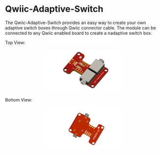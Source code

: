 # Qwiic-Adaptive-Switch

The Qwiic-Adaptive-Switch provides an easy way to create your own adaptive switch boxes through Qwiic connector cable. The module can be connected to any Qwiic enabled board to create a nadaptive switch box.

Top View:
<p align="center">
<img align="center" src="https://raw.githubusercontent.com/milador/Qwiic-Adaptive-Switch/main/Resources/Qwiic_Adaptive_Switch_Top.png" width="50%" height="50%" alt="FAIO Multiplexer boards"/>
</p>


Bottom View:
<p align="center">
<img align="center" src="https://raw.githubusercontent.com/milador/Qwiic-Adaptive-Switch/main/Resources/Qwiic_Adaptive_Switch_Bottom.png" width="50%" height="50%" alt="FAIO Multiplexer boards"/>
</p>
